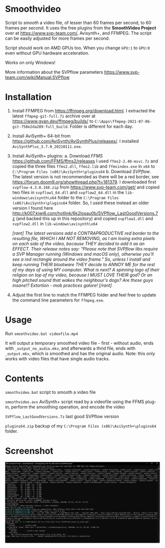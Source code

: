 # Smoothvideo
Script to *smooth* a video file, of lesser than 60 frames per second, to 60 frames per second. It uses the free plugins from the __SmoothVideo Project__ over at https://www.svp-team.com/, Avisynth+, and FFMPEG. The script can be easily adjusted for more frames per second.

Script should work on AMD GPUs too. When you change `GPU:1` to `GPU:0` even without GPU hardware acceleration.

Works on only Windows!

More information about the SVPflow parameters https://www.svp-team.com/wiki/Manual:SVPflow

# Installation

1. Install FFMPEG from https://ffmpeg.org/download.html.  I extracted the latest `ffmpeg-git-full.7z` archive over at https://www.gyan.dev/ffmpeg/builds/ to `C:\Apps\ffmpeg-2021-07-06-git-758e2da289-full_build`. Folder is different for each day.
2. Install AviSynth+ 64-bit from https://github.com/AviSynth/AviSynthPlus/releases/.  I installed `AviSynthPlus_3.7.0_20210111.exe`.
3. Install AviSynth+ plugins: 
   a. Download *FFMS* https://github.com/FFMS/ffms2/releases  I used `ffms2-2.40-msvc.7z` and copied the three files `ffms2.dll`, `ffms2.lib` and `ffmsindex.exe` in `x64` to `C:\Program Files (x86)\AviSynth+\plugins64`
   b. Download *SVPflow*. The latest version is not recommended as there will be a red border, see https://forum.doom9.org/showthread.php?t=181379. I downloaded first `svpflow-4.3.0.168.zip` from https://www.svp-team.com/get/ and copied two files in `svpflow1_64.dll` and `svpflow2_64.dll` in the `lib-windows\avisynth\x64` folder to the `C:\Program Files (x86)\AviSynth+\plugins64` folder. 
   So, I used these instead an older version I found here http://k007.kiwi6.com/hotlink/6k2losau0b/SVPflow_LastGoodVersions.7z (and backed this up in this repository) and copied `svpflow1.dll` and `svpflow2.dll` in `lib-windows\avisynth\x64`
   
   *[rant]
   The latest versions add a CONTRAPRODUCTIVE red border to the resulting file, WHICH I AM NOT REMOVING, as I am losing extra pixels on each side of the video, because THEY decided to add it as an EFFECT. Their release notes say: "Please note that SVPflow libs require a SVP Manager running (Windows and macOS only), otherwise you'll see a red rectangle around the video frame." So, unless I install and keep running THEIR bloatware THEY decide to ANNOY ME for the rest of my days of using MY computer. What is next? A spinning logo of their religion on top of my video, because I MUST LOVE THEIR god?  Or an high pitched sound that wakes the neighbour's dogs?  Are these guys insane!?  Extortion - mob practices galore!
   [/rant]*
   
4. Adjust the first line to match the FFMPEG folder and feel free to update the command line parameters for `ffmpeg.exe`.

# Usage

Run `smoothvideo.bat videofile.mp4`

It will output a temporary smoothed video file - first - without audio, ends with `_output_no_audio.mkv`, and afterwards a thrid file, ends with `_output.mkv`, which is smoothed and has the original audio.  Note: this only works with video files that have single audio tracks.

# Contents

`smoothvideo.bat` script to smooth a video file
 
`smoothvideo.avs` AviSynth+ script read by a videofile using the FFMS plug-in, perform the smoothing operation, and encode the video

`SVPflow_LastGoodVersions.7z` last good SVPflow version

`plugins64.zip` backup of my `C:\Program Files (x86)\AviSynth+\plugins64` folder. 

# Screenshot

![screeenshot](https://raw.githubusercontent.com/bjaan/smoothvideo/master/screenshot.png)
